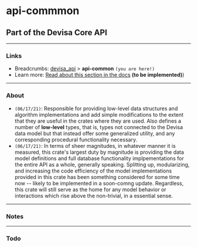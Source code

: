 # api-commmon
## Part of the Devisa Core API

---
### Links
- Breadcrumbs: [devisa_api](../../README.md) > **api-common** `(you are here!)`
- Learn more: [Read about this section in the docs](#) **(to be implemented)**)

---
### About
- `(06/17/21)`: Responsible for providing low-level data structures and algorithm implementations and add simple modifications to the extent that they are useful in the crates where they are used. Also defines a number of **low-level** types, that is, types not connected to the Devisa data model but that instead offer some generalized utility, and any corresponding procedural functionality necessary.
- `(06/17/21)`: In terms of sheer magnitudes, in whatever manner it is measured, this crate's largest duty by magnitude is providing the data model definitions and full database functionality implpementations for the entire API as a whole, generally speaking. Splitting up, modularizing, and increasing the code efficiency of the model implementations provided in this crate has been something considered for some time now -- likely to be implemented in a soon-comng update. Regardless, this crate will still serve as the home for any model behavior or interactions which rise above the non-trivial, in a essential sense.


---
### Notes



---
### Todo

